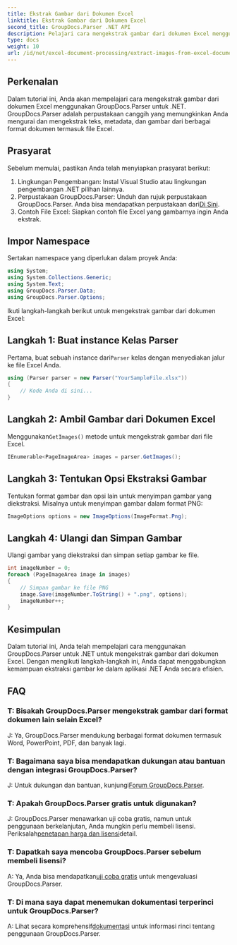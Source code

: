 ```yaml
---
title: Ekstrak Gambar dari Dokumen Excel
linktitle: Ekstrak Gambar dari Dokumen Excel
second_title: GroupDocs.Parser .NET API
description: Pelajari cara mengekstrak gambar dari dokumen Excel menggunakan GroupDocs.Parser untuk .NET. Panduan langkah demi langkah dengan contoh kode.
type: docs
weight: 10
url: /id/net/excel-document-processing/extract-images-from-excel-document/
---
```

## Perkenalan
Dalam tutorial ini, Anda akan mempelajari cara mengekstrak gambar dari dokumen Excel menggunakan GroupDocs.Parser untuk .NET. GroupDocs.Parser adalah perpustakaan canggih yang memungkinkan Anda mengurai dan mengekstrak teks, metadata, dan gambar dari berbagai format dokumen termasuk file Excel.
## Prasyarat
Sebelum memulai, pastikan Anda telah menyiapkan prasyarat berikut:
1. Lingkungan Pengembangan: Instal Visual Studio atau lingkungan pengembangan .NET pilihan lainnya.
2.  Perpustakaan GroupDocs.Parser: Unduh dan rujuk perpustakaan GroupDocs.Parser. Anda bisa mendapatkan perpustakaan dari[Di Sini](https://releases.groupdocs.com/parser/net/).
3. Contoh File Excel: Siapkan contoh file Excel yang gambarnya ingin Anda ekstrak.
## Impor Namespace
Sertakan namespace yang diperlukan dalam proyek Anda:
```csharp
using System;
using System.Collections.Generic;
using System.Text;
using GroupDocs.Parser.Data;
using GroupDocs.Parser.Options;
```
Ikuti langkah-langkah berikut untuk mengekstrak gambar dari dokumen Excel:
## Langkah 1: Buat instance Kelas Parser
 Pertama, buat sebuah instance dari`Parser` kelas dengan menyediakan jalur ke file Excel Anda.
```csharp
using (Parser parser = new Parser("YourSampleFile.xlsx"))
{
    // Kode Anda di sini...
}
```
## Langkah 2: Ambil Gambar dari Dokumen Excel
 Menggunakan`GetImages()` metode untuk mengekstrak gambar dari file Excel.
```csharp
IEnumerable<PageImageArea> images = parser.GetImages();
```
## Langkah 3: Tentukan Opsi Ekstraksi Gambar
Tentukan format gambar dan opsi lain untuk menyimpan gambar yang diekstraksi. Misalnya untuk menyimpan gambar dalam format PNG:
```csharp
ImageOptions options = new ImageOptions(ImageFormat.Png);
```
## Langkah 4: Ulangi dan Simpan Gambar
Ulangi gambar yang diekstraksi dan simpan setiap gambar ke file.
```csharp
int imageNumber = 0;
foreach (PageImageArea image in images)
{
    // Simpan gambar ke file PNG
    image.Save(imageNumber.ToString() + ".png", options);
    imageNumber++;
}
```
## Kesimpulan
Dalam tutorial ini, Anda telah mempelajari cara menggunakan GroupDocs.Parser untuk .NET untuk mengekstrak gambar dari dokumen Excel. Dengan mengikuti langkah-langkah ini, Anda dapat menggabungkan kemampuan ekstraksi gambar ke dalam aplikasi .NET Anda secara efisien.

## FAQ
### T: Bisakah GroupDocs.Parser mengekstrak gambar dari format dokumen lain selain Excel?
J: Ya, GroupDocs.Parser mendukung berbagai format dokumen termasuk Word, PowerPoint, PDF, dan banyak lagi.
### T: Bagaimana saya bisa mendapatkan dukungan atau bantuan dengan integrasi GroupDocs.Parser?
 J: Untuk dukungan dan bantuan, kunjungi[Forum GroupDocs.Parser](https://forum.groupdocs.com/c/parser/17).
### T: Apakah GroupDocs.Parser gratis untuk digunakan?
 J: GroupDocs.Parser menawarkan uji coba gratis, namun untuk penggunaan berkelanjutan, Anda mungkin perlu membeli lisensi. Periksalah[penetapan harga dan lisensi](https://purchase.groupdocs.com/buy)detail.
### T: Dapatkah saya mencoba GroupDocs.Parser sebelum membeli lisensi?
 A: Ya, Anda bisa mendapatkan[uji coba gratis](https://releases.groupdocs.com/) untuk mengevaluasi GroupDocs.Parser.
### T: Di mana saya dapat menemukan dokumentasi terperinci untuk GroupDocs.Parser?
 A: Lihat secara komprehensif[dokumentasi](https://reference.groupdocs.com/parser/net/) untuk informasi rinci tentang penggunaan GroupDocs.Parser.